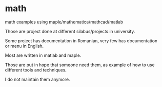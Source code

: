# math
math examples using maple/mathematica/mathcad/matlab

Those are project done at different silabus/projects in university.

Some project has documentation in Romanian, very few has documentation or menu in English.

Most are written in matlab and maple.

Those are put in hope that someone need them, as example of how to use different tools and techniques.

I do not maintain them anymore.